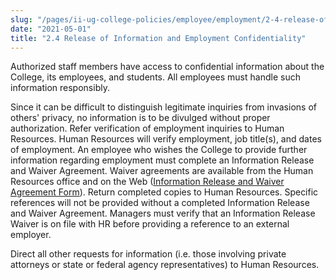 ```yaml
---
slug: "/pages/ii-ug-college-policies/employee/employment/2-4-release-of-information-and-employment-confidentiality"
date: "2021-05-01"
title: "2.4 Release of Information and Employment Confidentiality"
---
```


Authorized staff members have access to confidential information about the College, its employees, and students. All employees must handle such information responsibly.

Since it can be difficult to distinguish legitimate inquiries from invasions of others' privacy, no information is to be divulged without proper authorization. Refer verification of employment inquiries to Human Resources. Human Resources will verify employment, job title(s), and dates of employment. An employee who wishes the College to provide further information regarding employment must complete an Information Release and Waiver Agreement. Waiver agreements are available from the Human Resources office and on the Web ([Information Release and Waiver Agreement Form](https://www.middlebury.edu/media/view/453701/original/information_release_and_waiver_agreement.pdf "Information Release and Waiver Agreement Form")). Return completed copies to Human Resources. Specific references will not be provided without a completed Information Release and Waiver Agreement. Managers must verify that an Information Release Waiver is on file with HR before providing a reference to an external employer.

Direct all other requests for information (i.e. those involving private attorneys or state or federal agency representatives) to Human Resources.
